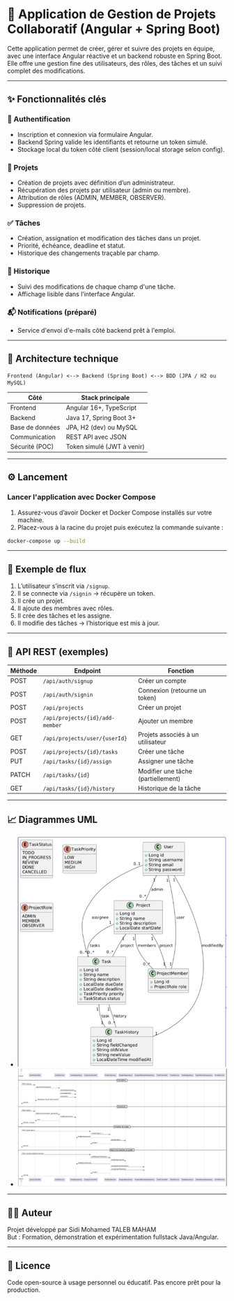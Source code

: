 # 💼 Application de Gestion de Projets Collaboratif (Angular + Spring Boot)

Cette application permet de créer, gérer et suivre des projets en équipe, avec une interface Angular réactive et un backend robuste en Spring Boot. Elle offre une gestion fine des utilisateurs, des rôles, des tâches et un suivi complet des modifications.

---

## ✨ Fonctionnalités clés

### 🔐 Authentification
- Inscription et connexion via formulaire Angular.
- Backend Spring valide les identifiants et retourne un token simulé.
- Stockage local du token côté client (session/local storage selon config).

### 📁 Projets
- Création de projets avec définition d’un administrateur.
- Récupération des projets par utilisateur (admin ou membre).
- Attribution de rôles (ADMIN, MEMBER, OBSERVER).
- Suppression de projets.

### ✅ Tâches
- Création, assignation et modification des tâches dans un projet.
- Priorité, échéance, deadline et statut.
- Historique des changements traçable par champ.

### 📜 Historique
- Suivi des modifications de chaque champ d'une tâche.
- Affichage lisible dans l’interface Angular.

### 📬 Notifications (préparé)
- Service d'envoi d'e-mails côté backend prêt à l'emploi.

---

## 🧱 Architecture technique

```plaintext
Frontend (Angular) <--> Backend (Spring Boot) <--> BDD (JPA / H2 ou MySQL)
```

| Côté             | Stack principale             |
|------------------|------------------------------|
| Frontend         | Angular 16+, TypeScript      |
| Backend          | Java 17, Spring Boot 3+      |
| Base de données  | JPA, H2 (dev) ou MySQL       |
| Communication    | REST API avec JSON           |
| Sécurité (POC)   | Token simulé (JWT à venir)   |

---

## ⚙️ Lancement

### Lancer l'application avec Docker Compose

1. Assurez-vous d’avoir Docker et Docker Compose installés sur votre machine.
2. Placez-vous à la racine du projet puis exécutez la commande suivante :

```bash
docker-compose up --build
```

---

## 🔁 Exemple de flux

1. L’utilisateur s’inscrit via `/signup`.
2. Il se connecte via `/signin` → récupère un token.
3. Il crée un projet.
4. Il ajoute des membres avec rôles.
5. Il crée des tâches et les assigne.
6. Il modifie des tâches → l’historique est mis à jour.

---

## 📑 API REST (exemples)

| Méthode | Endpoint                         | Fonction                            |
|---------|----------------------------------|-------------------------------------|
| POST    | `/api/auth/signup`              | Créer un compte                     |
| POST    | `/api/auth/signin`              | Connexion (retourne un token)       |
| POST    | `/api/projects`                 | Créer un projet                     |
| POST    | `/api/projects/{id}/add-member` | Ajouter un membre                   |
| GET     | `/api/projects/user/{userId}`   | Projets associés à un utilisateur   |
| POST    | `/api/projects/{id}/tasks`      | Créer une tâche                     |
| PUT     | `/api/tasks/{id}/assign`        | Assigner une tâche                  |
| PATCH   | `/api/tasks/{id}`               | Modifier une tâche (partiellement)  |
| GET     | `/api/tasks/{id}/history`       | Historique de la tâche              |

---

## 📈 Diagrammes UML

- ![Diagramme de classes](/uml/class-diagram.png)
- ![Diagramme de séquence](/uml/sequence-diagram.png)

---


## 👨‍💻 Auteur

Projet développé par Sidi Mohamed TALEB MAHAM  
But : Formation, démonstration et expérimentation fullstack Java/Angular.

---

## 📝 Licence

Code open-source à usage personnel ou éducatif. Pas encore prêt pour la production.
